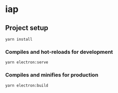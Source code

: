 # iap

## Project setup

```shell
yarn install
```

### Compiles and hot-reloads for development

```shell
yarn electron:serve
```

### Compiles and minifies for production

```shell
yarn electron:build
```
